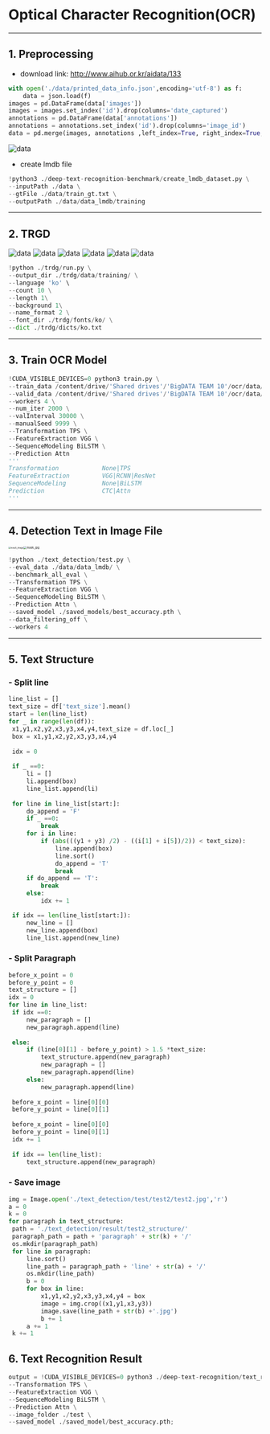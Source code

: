 # Optical Character Recognition(OCR)
---

## 1. Preprocessing
- download link: http://www.aihub.or.kr/aidata/133
```python
with open('./data/printed_data_info.json',encoding='utf-8') as f:
    data = json.load(f)
images = pd.DataFrame(data['images'])
images = images.set_index('id').drop(columns='date_captured')
annotations = pd.DataFrame(data['annotations'])
annotations = annotations.set_index('id').drop(columns='image_id')
data = pd.merge(images, annotations ,left_index=True, right_index=True,how='left')
```
![data](images/data.png)

- create lmdb file
```python
!python3 ./deep-text-recognition-benchmark/create_lmdb_dataset.py \
--inputPath ./data \
--gtFile ./data/train_gt.txt \
--outputPath ./data/data_lmdb/training
```
---
## 2. TRGD
![data](images/0.jpg)			![data](images/1.jpg)			![data](images/2.jpg)
![data](images/3.jpg)				![data](images/4.jpg)				![data](images/5.jpg)

   ```python
   !python ./trdg/run.py \
   --output_dir ./trdg/data/training/ \
   --language 'ko' \
   --count 10 \
   --length 1\
   --background 1\
   --name_format 2 \
   --font_dir ./trdg/fonts/ko/ \
   --dict ./trdg/dicts/ko.txt
   ```
---
## 3. Train OCR Model

   ```python
   !CUDA_VISIBLE_DEVICES=0 python3 train.py \
   --train_data /content/drive/'Shared drives'/'BigDATA TEAM 10'/ocr/data/training \
   --valid_data /content/drive/'Shared drives'/'BigDATA TEAM 10'/ocr/data/validation \
   --workers 4 \
   --num_iter 2000 \
   --valInterval 30000 \
   --manualSeed 9999 \
   --Transformation TPS \
   --FeatureExtraction VGG \
   --SequenceModeling BiLSTM \
   --Prediction Attn
   '''
   Transformation            None|TPS
   FeatureExtraction         VGG|RCNN|ResNet
   SequenceModeling          None|BiLSTM
   Prediction                CTC|Attn
   '''
   ```
---
## 4. Detection Text in Image File

<img src="images/res_test2.jpg" alt="result_image" style="zoom:30%;" /><img src="images/res_test2_mask.jpg" alt="mask_jpg" style="zoom:40%;" />
```python
!python ./text_detection/test.py \
--eval_data ./data/data_lmdb/ \
--benchmark_all_eval \
--Transformation TPS \
--FeatureExtraction VGG \
--SequenceModeling BiLSTM \
--Prediction Attn \
--saved_model ./saved_models/best_accuracy.pth \
--data_filtering_off \
--workers 4
```
---
## 5. Text Structure
### - Split line

   ```python
line_list = []
text_size = df['text_size'].mean()
start = len(line_list)
for _ in range(len(df)):
    x1,y1,x2,y2,x3,y3,x4,y4,text_size = df.loc[_]
    box = x1,y1,x2,y2,x3,y3,x4,y4
    
    idx = 0
    
    if _ ==0:
        li = []
        li.append(box)
        line_list.append(li)
            
    for line in line_list[start:]:
        do_append = 'F'
        if _ ==0:
            break
        for i in line:
            if (abs(((y1 + y3) /2) - ((i[1] + i[5])/2)) < text_size):
                line.append(box)
                line.sort()
                do_append = 'T'
                break    
        if do_append == 'T':
            break
        else:
            idx += 1

    if idx == len(line_list[start:]):
        new_line = []
        new_line.append(box)
        line_list.append(new_line)   
   ```
   ### - Split Paragraph
   ```python
before_x_point = 0
before_y_point = 0
text_structure = []
idx = 0
for line in line_list:
    if idx ==0:
        new_paragraph = []
        new_paragraph.append(line)
    
    else:
        if (line[0][1] - before_y_point) > 1.5 *text_size:
            text_structure.append(new_paragraph)
            new_paragraph = []
            new_paragraph.append(line)
        else:
            new_paragraph.append(line)
         
    before_x_point = line[0][0]
    before_y_point = line[0][1]
         
    before_x_point = line[0][0]
    before_y_point = line[0][1]
    idx += 1
    
    if idx == len(line_list):
        text_structure.append(new_paragraph)
   ```
### - Save image

   ```python
img = Image.open('./text_detection/test/test2/test2.jpg','r')
a = 0
k = 0
for paragraph in text_structure:
    path = './text_detection/result/test2_structure/'
    paragraph_path = path + 'paragraph' + str(k) + '/'
    os.mkdir(paragraph_path)
    for line in paragraph:
        line.sort()
        line_path = paragraph_path + 'line' + str(a) + '/'
        os.mkdir(line_path)
        b = 0
        for box in line:
            x1,y1,x2,y2,x3,y3,x4,y4 = box
            image = img.crop((x1,y1,x3,y3))
            image.save(line_path + str(b) +'.jpg')
            b += 1
        a += 1
    k += 1
   ```
## 6. Text Recognition Result

   ```python
output = !CUDA_VISIBLE_DEVICES=0 python3 ./deep-text-recognition/text_recognition.py \
--Transformation TPS \
--FeatureExtraction VGG \
--SequenceModeling BiLSTM \
--Prediction Attn \
--image_folder ./test \
--saved_model ./saved_model/best_accuracy.pth;
   ```